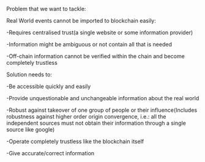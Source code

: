 Problem that we want to tackle:

Real World events cannot be imported to blockchain easily:

-Requires centralised trust(a single website or some information provider)

-Information might be ambiguous or not contain all that is needed

-Off-chain information cannot be verified within the chain and become completely trustless


Solution needs to:

-Be accessible quickly and easily

-Provide unquestionable and unchangeable information about the real world

-Robust against takeover of one group of people or their influence(Includes robustness against higher order origin convergence, i.e.: all the independent sources must not obtain their information through a single source like google)

-Operate completely trustless like the blockchain itself

-Give accurate/correct information
